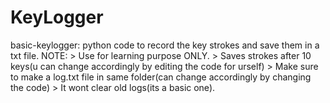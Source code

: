 # KeyLogger

basic-keylogger:
  python code to record the key strokes and save them in a txt file.
   NOTE: 
        > Use for learning purpose ONLY.
        > Saves strokes after 10 keys(u can change accordingly by editing the code for urself)
        > Make sure to make a log.txt file in same folder(can change accordingly by changing the code)
        > It wont clear old logs(its a basic one).
   
